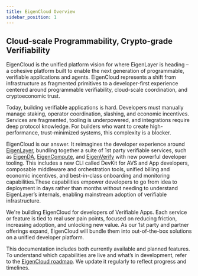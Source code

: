 ```yaml
---
title: EigenCloud Overview
sidebar_position: 1
---
```


##  Cloud-scale Programmability, Crypto-grade Verifiability

EigenCloud is the unified platform vision for where EigenLayer is heading – a cohesive platform built to enable the next generation
of programmable, verifiable applications and agents. EigenCloud represents a shift from infrastructure as fragmented primitives
to a developer-first experience centered around programmable verifiability, cloud-scale coordination, and cryptoeconomic trust.

Today, building verifiable applications is hard. Developers must manually manage staking, operator coordination, slashing, and
economic incentives. Services are fragmented, tooling is underpowered, and integrations require deep protocol knowledge. For
builders who want to create high-performance, trust-minimized systems, this complexity is a blocker.

EigenCloud is our answer. It reimagines the developer experience around [EigenLayer](../products/eigenlayer/concepts/eigenlayer-overview.md), bundling together a suite of 1st party
verifiable services, such as [EigenDA](../products/eigenda/core-concepts/overview.md), [EigenCompute](../products/eigencompute/eigencompute-overview.md), and [EigenVerify](../products/eigenverify/eigenverify-overview.md) with new powerful developer tooling. This includes a
new CLI called DevKit for AVS and App developers, composable middleware and orchestration tools, unified billing and economic
incentives, and best-in-class onboarding and monitoring capabilities.These capabilities empower developers to go from idea to
deployment in days rather than months without needing to understand EigenLayer’s internals, enabling mainstream adoption of
verifiable infrastructure.

We're building EigenCloud for developers of Verifiable Apps. Each service or feature is tied to real user pain points, focused
on reducing friction, increasing adoption, and unlocking new value. As our 1st party and partner offerings expand, EigenCloud
will bundle them into out-of-the-box solutions on a unified developer platform.

This documentation includes both currently available and planned features. To understand which capabilities are live and what’s in development, 
refer to the [EigenCloud roadmap](eigencloud-roadmap.md). We update it regularly to reflect progress and timelines.
